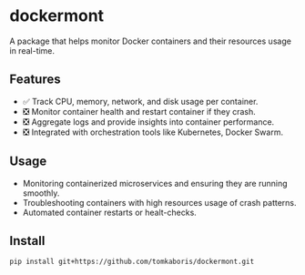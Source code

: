 # dockermont
A package that helps monitor Docker containers and their resources usage in real-time.

## Features
- :white_check_mark: Track CPU, memory, network, and disk usage per container.
- :negative_squared_cross_mark: Monitor container health and restart container if they crash. 
- :negative_squared_cross_mark: Aggregate logs and provide insights into container performance. 
- :negative_squared_cross_mark: Integrated with orchestration tools like Kubernetes, Docker Swarm. 

## Usage
- Monitoring containerized microservices and ensuring they are running smoothly.
- Troubleshooting containers with high resources usage of crash patterns.
- Automated container restarts or healt-checks.

## Install

```bash
pip install git+https://github.com/tomkaboris/dockermont.git
```